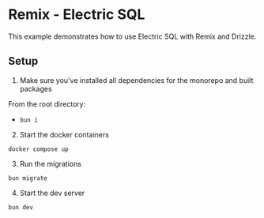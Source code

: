 # Remix - Electric SQL 

This example demonstrates how to use Electric SQL with Remix and Drizzle.

## Setup

1. Make sure you've installed all dependencies for the monorepo and built packages

From the root directory:

- `bun i`

2. Start the docker containers

`docker compose up`

3. Run the migrations

`bun migrate`

4. Start the dev server

`bun dev`
